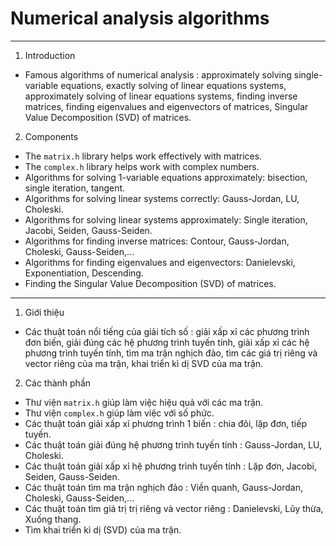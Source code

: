 # Numerical analysis algorithms
---
1. Introduction

- Famous algorithms of numerical analysis : approximately solving single-variable equations, exactly solving of linear equations systems, approximately solving of linear equations systems, finding inverse matrices, finding eigenvalues ​​and eigenvectors of matrices, Singular Value Decomposition (SVD) of matrices.

2. Components
   
- The `matrix.h` library helps work effectively with matrices.
- The `complex.h` library helps work with complex numbers.
- Algorithms for solving 1-variable equations approximately: bisection, single iteration, tangent.
- Algorithms for solving linear systems correctly: Gauss-Jordan, LU, Choleski.
- Algorithms for solving linear systems approximately: Single iteration, Jacobi, Seiden, Gauss-Seiden.
- Algorithms for finding inverse matrices: Contour, Gauss-Jordan, Choleski, Gauss-Seiden,...
- Algorithms for finding eigenvalues ​​and eigenvectors: Danielevski, Exponentiation, Descending.
- Finding the Singular Value Decomposition (SVD) of matrices.
---
1. Giới thiệu

- Các thuật toán nổi tiếng của giải tích số : giải xấp xỉ các phương trình đơn biến, giải đúng các hệ phương trình tuyến tính, giải xấp xỉ các hệ phương trình tuyến tính,
tìm ma trận nghịch đảo, tìm các giá trị riêng và vector riêng của ma trận, khai triển kì dị SVD của ma trận.

2. Các thành phần
   
- Thư viện `matrix.h` giúp làm việc hiệu quả với các ma trận.
- Thư viện `complex.h` giúp làm việc với số phức.
- Các thuật toán giải xấp xỉ phương trình 1 biến : chia đôi, lặp đơn, tiếp tuyến.
- Các thuật toán giải đúng hệ phương trình tuyến tính : Gauss-Jordan, LU, Choleski.
- Các thuật toán giải xấp xỉ hệ phương trình tuyến tính : Lặp đơn, Jacobi, Seiden, Gauss-Seiden.
- Các thuật toán tìm ma trận nghịch đảo : Viền quanh, Gauss-Jordan, Choleski, Gauss-Seiden,...
- Các thuật toán tìm giá trị trị riêng và vector riêng : Danielevski, Lũy thừa, Xuống thang.
- Tìm khai triển kì dị (SVD) của ma trận.
